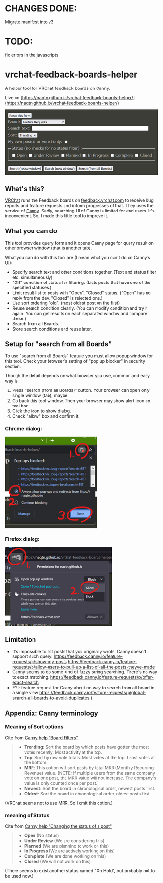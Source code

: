 # CHANGES DONE:
 Migrate manifest into v3
# TODO:
 fix errors in the javascripts
# vrchat-feedback-boards-helper

A helper tool for VRChat feedback boards on Canny.

Live on [https://naqtn.github.io/vrchat-feedback-boards-helper/](https://naqtn.github.io/vrchat-feedback-boards-helper/)

![screenshot of VRChat feedback boards helper](img/search-form.png)


## What's this?

[VRChat](https://hello.vrchat.com) runs the Feedback boards on [feedback.vrchat.com](https://feedback.vrchat.com/) to receive bug reports and feature requests and inform progresses of that. They uses the service of [Canny](https://canny.io/ "Canny: Customer Feedback Management Tool"). Sadly, searching UI of Canny is limited for end users. It's inconvenient. So, I made this little tool to improve it.

## What you can do

This tool provides query form and it opens Canny page for query result on other browser window (that is another tab).

What you can do with this tool are (I mean what you can't do on Canny's UI): 

- Specify search text and other conditions together. (Text and status filter etc. simultaneously) 
- "OR" condition of status for filtering. (Lists posts that have one of the specified statuses.)
- Limit result list to posts with "Open", "Closed" status. ("Open" has no reply from the dev. "Closed" is rejected one.)
- Use sort ordering "old". (most oldest post on the first)
- Reuse search condition clearly. (You can modify condition and try it again. You can get results on each separated window and compare these.)
- Search from all Boards.
- Store search conditions and reuse later.

## Setup for "search from all Boards"

To use "search from all Boards" feature you must allow popup window for this tool.
Check your browser's setting of "pop up blocker" in security section.

Though the detail depends on what browser you use, common and easy way is

1. Press "search (from all Boards)" button. Your browser can open only single window (tab), maybe.
2. Go back this tool window. Then your browser may show alert icon on tool bar.
3. Click the icon to show dialog.
4. Check "allow" box and confirm it.

### Chrome dialog:
![popup blocking configuration dialog of Chrome](img/chrome-popup-en-noted-70pc.png)

### Firefox dialog:
![popup blocking configuration dialog of Firefox](img/firefox-popup-en-noted-70pc.png)


## Limitation

- It's impossible to list posts that you originally wrote. Canny doesn't support such query. https://feedback.canny.io/feature-requests/p/show-my-posts https://feedback.canny.io/feature-requests/p/allow-users-to-pull-up-a-list-of-all-the-posts-theyve-made
- Canny seems to do some kind of fuzzy string searching. There's no way to exact matching. https://feedback.canny.io/feature-requests/p/offer-exact-search
- FYI: feature request for Caany about no way to search from all board in a single view https://feedback.canny.io/feature-requests/p/global-search-all-boards-to-avoid-duplicates )


## Appendix: Canny terminology

### Meaning of Sort options

Cite from [Canny help "Board Filters"](https://help.canny.io/en/articles/3827588-board-filters)

> - **Trending**: Sort the board by which posts have gotten the most votes recently. Most activity at the top.
> - **Top**: Sort by raw vote totals. Most votes at the top. Least votes at the bottom.
> - **MRR**: This option will sort posts by total MRR (Monthly Recurring Revenue) value. (NOTE: If multiple users from the same company vote on one post, the MRR value will not increase. The company's value is only counted once per post.) 
> - **Newest**: Sort the board in chronological order, newest posts first.
> - **Oldest**: Sort the board in chronological order, oldest posts first.

(VRChat seems not to use MRR. So I omit this option.)


### meaning of Status

Cite from [Canny help "Changing the status of a post"](https://help.canny.io/en/articles/673583-changing-the-status-of-a-post)

> - **Open** (No status)
> - **Under Review** (We are considering this)
> - **Planned** (We are planning to work on this)
> - **In Progress** (We are actively working on this)
> - **Complete** (We are done working on this)
> - **Closed** (We will not work on this)

(There seems to exist another status named "On Hold", but probably not to be used now.)
